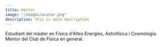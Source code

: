 ```yaml
---
title: Héctor
image: "/images/avatar.png"
description: this is meta description
---
```


Estudiant del màster en Física d'Altes Energies, Astrofísica i Cosmologia. Mentor del Club de Física en general.
